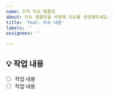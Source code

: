 ```yaml
---
name: 끄적 이슈 템플릿
about: 이슈 템플릿을 사용해 이슈를 생성해주세요.
title: 'feat: 이슈 내용'
labels: ''
assignees: ''

---
```


## 💡 작업 내용
- [ ] 작업 내용
- [ ] 작업 내용
